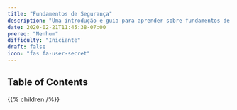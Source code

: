 ```yaml
---
title: "Fundamentos de Segurança"
description: "Uma introdução e guia para aprender sobre fundamentos de segurança!"
date: 2020-02-21T11:45:38-07:00
prereq: "Nenhum"
difficulty: "Iniciante"
draft: false
icon: "fas fa-user-secret"
---
```


## Table of Contents

{{% children /%}}
